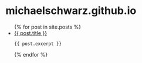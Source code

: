 # michaelschwarz.github.io


<ul>
  {% for post in site.posts %}
    <li>
      <a href="{{ post.url }}">{{ post.title }}</a>
    </li>

    {{ post.excerpt }}
  {% endfor %}
</ul>
